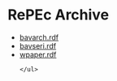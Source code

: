 <html lang="en">
<head>
    <meta charset="UTF-8">
    <title>RePEc Archive Index</title>
</head>
<body>
    <h1>RePEc Archive</h1>
    <ul>
        <li><a href="bavarch.rdf">bavarch.rdf</a></li>
        <li><a href="bavseri.rdf">bavseri.rdf</a></li>
        <li><a href="wpaper.rdf">wpaper.rdf</a></li>
        
    </ul>
</body>
</html>
